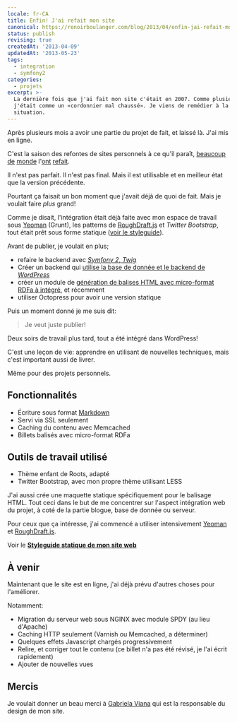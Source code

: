 ```yaml
---
locale: fr-CA
title: Enfin! J'ai refait mon site
canonical: https://renoirboulanger.com/blog/2013/04/enfin-jai-refait-mon-site/
status: publish
revising: true
createdAt: '2013-04-09'
updatedAt: '2013-05-23'
tags:
  - integration
  - symfony2
categories:
  - projets
excerpt: >-
  La dernière fois que j'ai fait mon site c'était en 2007. Comme plusieurs
  j'était comme un «cordonnier mal chaussé». Je viens de remédier à la
  situation.
---
```


<p>Après plusieurs mois a avoir une partie du projet de fait, et laissé là. J'ai mis en ligne.</p>

<p>C'est la saison des refontes de sites personnels à ce qu'il paraît, <a href="http://brendanserashriar.com/" title="Brendan Sera-Shriar; blogeur, conférencier professionnel et organisateur d'événements">beaucoup</a> <a href="http://carlalexander.ca/" title="Carl Alexander: Man in the arena">de</a> <a href="http://gabiviana.com/" title="Gabriela Viana, mais celui-là, c'est moi qui l'a intégré">monde</a> l'<a href="http://nicolasroberge.com/" title="Nicolas Roberge: Médias sociaux, Informatique en nuage, Evolia">ont</a> <a href="http://jpmurray.net/" title="Jean-Philippe Murray; Pas un foodie, ni un photographe">refait</a>.</p>

<p>Il n'est pas parfait. Il n'est pas final. Mais il est utilisable et en meilleur état que la version précédente.</p>

<p>Pourtant ça faisait un bon moment que j'avait déjà de quoi de fait. Mais je voulait faire <em>plus</em> grand!</p>

<p>Comme je disait, l'intégration était déjà faite avec mon espace de travail sous <a href="http://yeoman.io/">Yeoman</a> (Grunt), les patterns de <a href="http://ndreckshage.github.io/roughdraft.js/">RoughDraft.js</a> et <em>Twitter Bootstrap</em>, tout était prêt sous forme statique  (<a href="https://renoirboulanger.com/styleguide/" title="Espace de travail statique pour intégration HTML utilisant LESS, RoughDraft.js, Twitter Bootstrap, et Yeoman">voir le styleguide</a>).</p>

<p>Avant de publier, je voulait en plus;</p>

<ul>
<li>refaire le backend avec <a href="/blog/2012/08/project-manifest-content-management-publishing-platform-to-implement-accessibility-semantic-markup-and-ease-web-publishing/"><em>Symfony 2</em>, <em>Twig</em></a> </li>
<li>Créer un backend qui <a href="/blog/2012/08/nouveau-projet-refonte-de-mon-site-en-conservant-wordpress-comme-back-office-mais-symfony2doctrine2twig-pour-generer-les-vues/">utilise la base de donnée et le backend de <em>WordPress</em></a></li>
<li>créer un module de <a href="/blog/2012/06/trying-to-find-templating-engine-library-of-markup-generating-schema-orgrdfa-content/">génération de balises HTML avec micro-format RDFa à intégré</a>, et récemment</li>
<li>utiliser Octopress pour avoir une version statique</li>
</ul>

<p>Puis un moment donné je me suis dit:</p>

<blockquote>
  <p>Je veut juste publier!</p>
</blockquote>

<p>Deux soirs de travail plus tard, tout a été intégré dans WordPress!</p>

<p>C'est une leçon de vie: apprendre en utilisant de nouvelles techniques, mais c'est important aussi de livrer.</p>

<p>Même pour des projets personnels.</p>

<h2>Fonctionnalités</h2>

<ul>
<li>Écriture sous format <a href="http://daringfireball.net/projects/markdown/syntax">Markdown</a></li>
<li>Servi via SSL seulement</li>
<li>Caching du contenu avec Memcached</li>
<li>Billets balisés avec micro-format RDFa</li>
</ul>

<h2>Outils de travail utilisé</h2>

<ul>
<li>Thème enfant de Roots, adapté</li>
<li>Twitter Bootstrap, avec mon propre thème utilisant LESS</li>
</ul>

<p>J'ai aussi crée une maquette statique spécifiquement pour le balisage HTML. Tout ceci dans le but de me concentrer sur l'aspect intégration web du projet, à coté de la partie blogue, base de donnée ou serveur.</p>

<p>Pour ceux que ça intéresse, j'ai commencé a utiliser intensivement <a href="http://yeoman.io/">Yeoman</a> et <a href="http://ndreckshage.github.io/roughdraft.js/">RoughDraft.js</a>.</p>

<p>Voir le <strong><a href="https://renoirboulanger.com/styleguide/" title="Espace de travail statique pour intégration HTML utilisant LESS, RoughDraft.js, Twitter Bootstrap, et Yeoman">Styleguide statique de mon site web</a></strong></p>

<h2>À venir</h2>

<p>Maintenant que le site est en ligne, j'ai déjà prévu d'autres choses pour l'améliorer.</p>

<p>Notamment:</p>

<ul>
<li>Migration du serveur web sous NGINX avec module SPDY (au lieu d'Apache)</li>
<li>Caching HTTP seulement (Varnish ou Memcached, a déterminer)</li>
<li>Quelques effets Javascript chargés progressivement</li>
<li>Relire, et corriger tout le contenu (ce billet n'a pas été révisé, je l'ai écrit rapidement)</li>
<li>Ajouter de nouvelles vues</li>
</ul>

<h2>Mercis</h2>

<p>Je voulait donner un beau merci à <a href="http://gabiviana.com/" title="Gabriela Viana, mais celui-là, c'est moi qui l'a intégré">Gabriela Viana</a> qui est la responsable du design de mon site.</p>